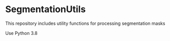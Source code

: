 # SegmentationUtils
This repository includes utility functions for processing segmentation masks

Use Python 3.8
